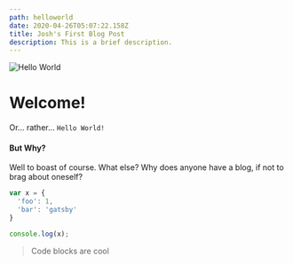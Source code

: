 ```yaml
---
path: helloworld
date: 2020-04-26T05:07:22.158Z
title: Josh's First Blog Post
description: This is a brief description.
---
```

![Hello World](assets/hellloworld2.png "Hello World")

# Welcome!

Or... rather... `Hello World!`

#### But Why?

Well to boast of course. What else? Why does anyone have a blog, if not to brag about oneself?

```javascript
var x = {
  'foo': 1,
  'bar': 'gatsby'
}

console.log(x);
```



> Code blocks are cool